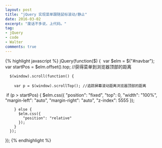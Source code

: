 ```yaml
---
layout: post
title: "jQuery 实现菜单跟随鼠标滚动/静止"
date: 2016-03-02
excerpt: "废话不多说，上代码。"
tag:
- jQuery
- code
- Walter
comments: true
---
```


{% highlight javascript %}
jQuery(function($) {
​
      var $elm = $("#navbar");
      var startPos = $elm.offset().top; //获得菜单到浏览器顶部的距离

      $(window).scroll(function() {

        var p = $(window).scrollTop(); //追踪屏幕滚动距离浏览器顶部的距离
​
        if (p > startPos) {
          $elm.css({
            "position": "fixed",
            "top": 0,
            "width": "100%",
            "margin-left": "auto",
            "margin-right": "auto",
            "z-index": 5555
            });

        } else {
          $elm.css({
            "position": "relative"
          });
        }
      });
});
{% endhighlight %}
